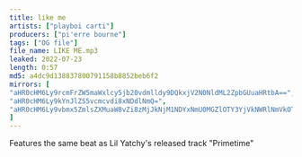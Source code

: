 ```yaml
---
title: like me
artists: ["playboi carti"]
producers: ["pi'erre bourne"]
tags: ["OG file"]
file_name: LIKE ME.mp3
leaked: 2022-07-23
length: 0:57
md5: a4dc9d138837800791158b8852beb6f2
mirrors: [
"aHR0cHM6Ly9rcmFrZW5maWxlcy5jb20vdmlldy9DQkxjV2N0NldML2ZpbGUuaHRtbA==",
"aHR0cHM6Ly9kYnJlZS5vcmcvdi8xNDdlNmQ=",
"aHR0cHM6Ly9vbmx5ZmlsZXMuaW8vZi8zMjJkNjM1NDYxNmU0MGZlOTY3YjVkNWRlNmVkOTkyYg=="
]
---
```

Features the same beat as Lil Yatchy's released track "Primetime"
